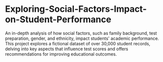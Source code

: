 # Exploring-Social-Factors-Impact-on-Student-Performance
An in-depth analysis of how social factors, such as family background, test preparation, gender, and ethnicity, impact students' academic performance. This project explores a fictional dataset of over 30,000 student records, delving into key aspects that influence test scores and offers recommendations for improving educational outcomes.
